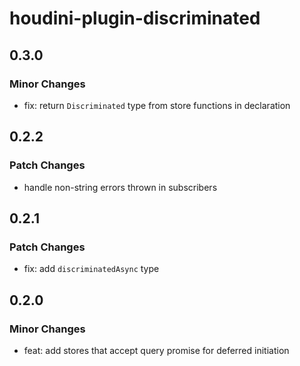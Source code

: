 # houdini-plugin-discriminated

## 0.3.0

### Minor Changes

- fix: return `Discriminated` type from store functions in declaration

## 0.2.2

### Patch Changes

- handle non-string errors thrown in subscribers

## 0.2.1

### Patch Changes

- fix: add `discriminatedAsync` type

## 0.2.0

### Minor Changes

- feat: add stores that accept query promise for deferred initiation
